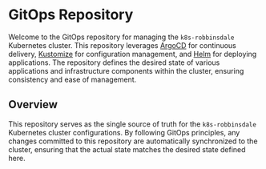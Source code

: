 # GitOps Repository
Welcome to the GitOps repository for managing the `k8s-robbinsdale` Kubernetes cluster. This repository leverages [ArgoCD](https://argo-cd.readthedocs.io/en/stable/) for continuous delivery, [Kustomize](https://kustomize.io/) for configuration management, and [Helm](https://helm.sh/) for deploying applications. The repository defines the desired state of various applications and infrastructure components within the cluster, ensuring consistency and ease of management.

## Overview
This repository serves as the single source of truth for the `k8s-robbinsdale` Kubernetes cluster configurations. By following GitOps principles, any changes committed to this repository are automatically synchronized to the cluster, ensuring that the actual state matches the desired state defined here.